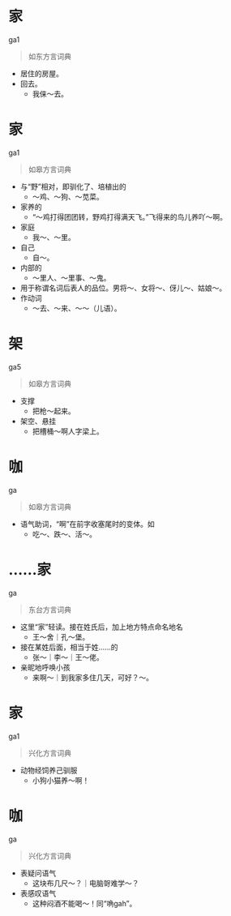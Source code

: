 # 家
ga1
> 如东方言词典
- 居住的房屋。
- 回去。
  - 我俫～去。

# 家
ga1
> 如皋方言词典
- 与“野”相对，即驯化了、培植出的
  - ～鸡、～狗、～苋菜。
- 家养的
  - “～鸡打得团团转，野鸡打得满天飞。”飞得来的鸟儿养吖～啊。
- 家庭
  - 我～、～里。
- 自己
  - 自～。
- 内部的
  - ～里人、～里事、～鬼。
- 用于称谓名词后表人的品位。男将～、女将～、伢儿～、姑娘～。
- 作动词
  - ～去、～来、～～（儿语）。

# 架
ga5
> 如皋方言词典
- 支撑
  - 把枪～起来。
- 架空、悬挂
  - 把槽桶～啊人字梁上。

# 咖
ga
> 如皋方言词典
- 语气助词，“啊”在前字收塞尾时的变体。如
  - 吃～、跌～、活～。

# ……家
ga
> 东台方言词典
- 这里“家”轻读。接在姓氏后，加上地方特点命名地名
  - 王～舍｜孔～堡。
- 接在某姓后面，相当于姓……的
  - 张～｜李～｜王～佬。
- 亲昵地呼唤小孩
  - 来啊～｜到我家多住几天，可好？～。

# 家
ga1
> 兴化方言词典
- 动物经饲养己驯服
  - 小狗小猫养～啊！

# 咖
ga
> 兴化方言词典
- 表疑问语气
  - 这块布几尺～？｜电脑哿难学～？
- 表感叹语气
  - 这种闷酒不能喝～！同“唃gah”。
